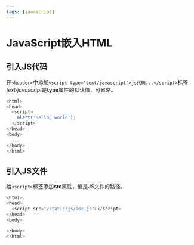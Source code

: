 ```yaml
---
tags: [javascript]
---
```


# JavaScript嵌入HTML

## 引入JS代码

在`<header>`中添加`<script type="text/javascript">js代码...</script>`标签*text/javascript*是**type**属性的默认值，可省略。

```javascript
<html>
<head>
  <script>
    alert('Hello, world');
  </script>
</head>
<body>
  ...
</body>
</html>
```

## 引入JS文件

给`<script>`标签添加**src**属性，值是JS文件的路径。

```javascript
<html>
<head>
  <script src="/static/js/abc.js"></script>
</head>
<body>
  ...
</body>
</html>
```



